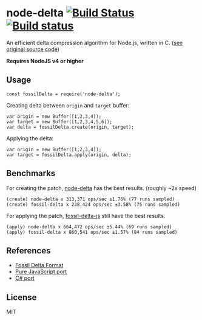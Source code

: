 node-delta [![Build Status](https://secure.travis-ci.org/endel/node-delta.svg?branch=master)](http://travis-ci.org/endel/node-delta) [![Build status](https://ci.appveyor.com/api/projects/status/m3shq2gxu1a1hk91?svg=true)](https://ci.appveyor.com/project/endel/node-delta)
===

An efficient delta compression algorithm for Node.js, written in C. ([see original source code](http://fossil-scm.org/xfer/artifact/e5c5c088b05441b7))

**Requires NodeJS v4 or higher**

Usage
---

```
const fossilDelta = require('node-delta');
```

Creating delta between `origin` and `target` buffer:

```
var origin = new Buffer([1,2,3,4]);
var target = new Buffer([1,2,3,4,5,6]);
var delta = fossilDelta.create(origin, target);
```

Applying the delta:

```
var origin = new Buffer([1,2,3,4]);
var target = fossilDelta.apply(origin, delta);
```

Benchmarks
---

For creating the patch, [node-delta](https://github.com/endel/node-delta/) has the best results. (roughly ~2x speed)

```
(create) node-delta x 313,371 ops/sec ±1.76% (77 runs sampled)
(create) fossil-delta x 238,424 ops/sec ±3.58% (75 runs sampled)
```

For applying the patch, [fossil-delta-js](https://github.com/dchest/fossil-delta-js) still have the best results.

```
(apply) node-delta x 664,472 ops/sec ±5.44% (69 runs sampled)
(apply) fossil-delta x 860,541 ops/sec ±1.57% (84 runs sampled)
```

References
---

- [Fossil Delta Format](http://fossil-scm.org/xfer/doc/trunk/www/delta_format.wiki)
- [Pure JavaScript port](https://github.com/dchest/fossil-delta-js)
- [C# port](https://github.com/endel/FossilDelta)

License
---

MIT
